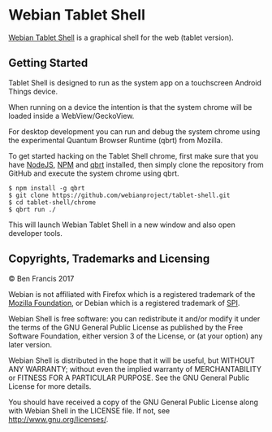 # Webian Tablet Shell

[Webian Tablet Shell](http://webian.org/shell) is a graphical shell for the web (tablet version).

## Getting Started

Tablet Shell is designed to run as the system app on a touchscreen Android Things device.

When running on a device the intention is that the system chrome will be loaded inside a WebView/GeckoView.

For desktop development you can run and debug the system chrome using the experimental Quantum Browser Runtime (qbrt) from Mozilla.

To get started hacking on the Tablet Shell chrome, first make sure that you have [NodeJS](https://nodejs.org/en/), [NPM](https://www.npmjs.com/) and [qbrt](https://mykzilla.org/2017/03/15/introducing-qbrt) installed, then simply clone the repository from GitHub and execute the system chrome using qbrt.

```
$ npm install -g qbrt
$ git clone https://github.com/webianproject/tablet-shell.git
$ cd tablet-shell/chrome
$ qbrt run ./
```

This will launch Webian Tablet Shell in a new window and also open developer tools.

## Copyrights, Trademarks and Licensing

© Ben Francis 2017

Webian is not affiliated with Firefox which is a registered trademark of the [Mozilla Foundation](http://mozilla.org), or Debian which is a registered trademark of [SPI](http://www.spi-inc.org/corporate/trademarks/).

Webian Shell is free software: you can redistribute it and/or modify
it under the terms of the GNU General Public License as published by
the Free Software Foundation, either version 3 of the License, or
(at your option) any later version.

Webian Shell is distributed in the hope that it will be useful,
but WITHOUT ANY WARRANTY; without even the implied warranty of
MERCHANTABILITY or FITNESS FOR A PARTICULAR PURPOSE.  See the
GNU General Public License for more details.

You should have received a copy of the GNU General Public License
along with Webian Shell in the LICENSE file. If not, see
<http://www.gnu.org/licenses/>.
